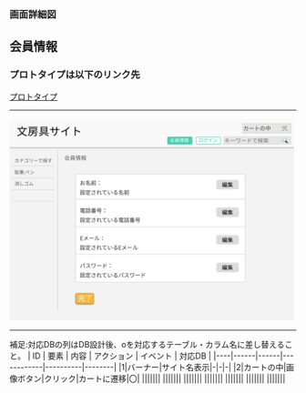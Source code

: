 ### 画面詳細図
## 会員情報
### プロトタイプは以下のリンク先
[プロトタイプ](https://www.figma.com/file/ZBReba9UB4XT2DDuA352MB/文房具サイト?node-id=0%3A1)

*****
<img src="./img/会員情報.png" width="500">

*****

補足:対応DBの列はDB設計後、oを対応するテーブル・カラム名に差し替えること。
| ID | 要素 | 内容 | アクション | イベント | 対応DB |
|----|------|------|------------|----------|--------|
|1|バーナー|サイト名表示|-|-|-|
|2|カートの中|画像ボタン|クリック|カートに遷移|〇|
|||||||
|||||||
|||||||
|||||||
|||||||
|||||||
|||||||

